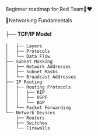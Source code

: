 Beginner roadmap for Red Team🎯❤️

📍Networking Fundamentals
#### ├── TCP/IP Model
    │   ├── Layers
    │   ├── Protocols
    │   └── Data Flow
    ├── Subnet Masking
    │   ├── Network Addresses
    │   ├── Subnet Masks
    │   └── Broadcast Addresses 
    ├── IP Routing
    │   ├── Routing Protocols
    │   │   ├── RIP
    │   │   ├── OSPF
    │   │   └── BGP
    │   └── Packet Forwarding
    └── Network Devices
        ├── Routers
        ├── Switches
        └── Firewalls